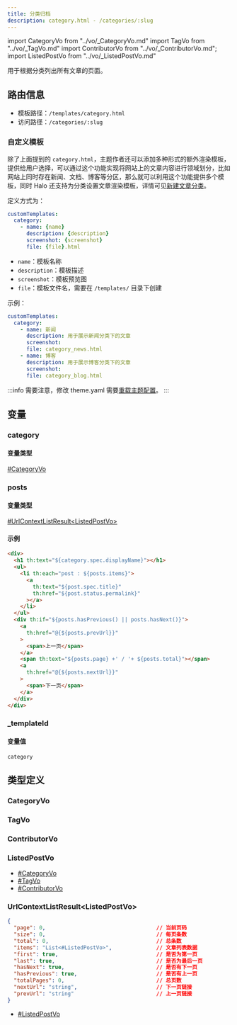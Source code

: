```yaml
---
title: 分类归档
description: category.html - /categories/:slug
---
```


import CategoryVo from "../vo/_CategoryVo.md"
import TagVo from "../vo/_TagVo.md"
import ContributorVo from "../vo/_ContributorVo.md";
import ListedPostVo from "../vo/_ListedPostVo.md"

用于根据分类列出所有文章的页面。

## 路由信息

- 模板路径：`/templates/category.html`
- 访问路径：`/categories/:slug`

### 自定义模板

除了上面提到的 `category.html`，主题作者还可以添加多种形式的额外渲染模板，提供给用户选择，可以通过这个功能实现将网站上的文章内容进行领域划分，比如网站上同时存在新闻、文档、博客等分区，那么就可以利用这个功能提供多个模板，同时 Halo 还支持为分类设置文章渲染模板，详情可见[新建文章分类](../../../user-guide/posts.md#新建文章分类)。

定义方式为：

```yaml title="theme.yaml"
customTemplates:
  category:
    - name: {name}
      description: {description}
      screenshot: {screenshot}
      file: {file}.html
```

- `name`：模板名称
- `description`：模板描述
- `screenshot`：模板预览图
- `file`：模板文件名，需要在 `/templates/` 目录下创建

示例：

```yaml title="theme.yaml"
customTemplates:
  category:
    - name: 新闻
      description: 用于展示新闻分类下的文章
      screenshot: 
      file: category_news.html
    - name: 博客
      description: 用于展示博客分类下的文章
      screenshot: 
      file: category_blog.html
```

:::info
需要注意，修改 theme.yaml 需要[重载主题配置](../../../user-guide/themes.md#重载主题配置)。
:::

## 变量

### category

#### 变量类型

[#CategoryVo](#categoryvo)

### posts

#### 变量类型

[#UrlContextListResult\<ListedPostVo\>](#urlcontextlistresultlistedpostvo)

#### 示例

```html title="/templates/category.html"
<div>
  <h1 th:text="${category.spec.displayName}"></h1>
  <ul>
    <li th:each="post : ${posts.items}">
      <a
        th:text="${post.spec.title}"
        th:href="${post.status.permalink}"
      ></a>
    </li>
  </ul>
  <div th:if="${posts.hasPrevious() || posts.hasNext()}">
    <a
      th:href="@{${posts.prevUrl}}"
    >
      <span>上一页</span>
    </a>
    <span th:text="${posts.page} +' / '+ ${posts.total}"></span>
    <a
      th:href="@{${posts.nextUrl}}"
    >
      <span>下一页</span>
    </a>
  </div>
</div>
```

### _templateId

#### 变量值

`category`

## 类型定义

### CategoryVo

<CategoryVo />

### TagVo

<TagVo />

### ContributorVo

<ContributorVo />

### ListedPostVo

<ListedPostVo />

- [#CategoryVo](#categoryvo)
- [#TagVo](#tagvo)
- [#ContributorVo](#contributorvo)

### UrlContextListResult\<ListedPostVo\>

```json title="UrlContextListResult<ListedPostVo>"
{
  "page": 0,                                   // 当前页码
  "size": 0,                                   // 每页条数
  "total": 0,                                  // 总条数
  "items": "List<#ListedPostVo>",              // 文章列表数据
  "first": true,                               // 是否为第一页
  "last": true,                                // 是否为最后一页
  "hasNext": true,                             // 是否有下一页
  "hasPrevious": true,                         // 是否有上一页
  "totalPages": 0,                             // 总页数
  "nextUrl": "string",                         // 下一页链接
  "prevUrl": "string"                          // 上一页链接
}
```

- [#ListedPostVo](#listedpostvo)
